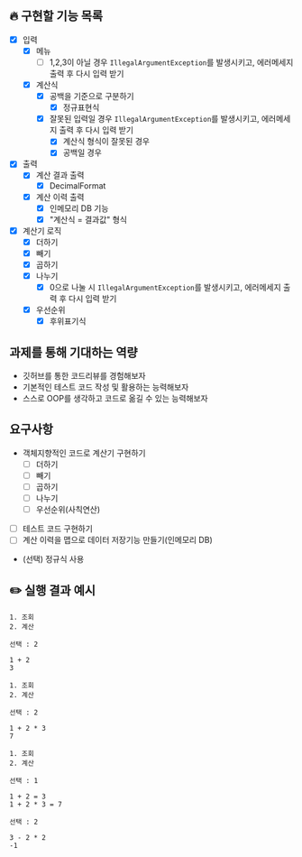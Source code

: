 ## 🔥 구현할 기능 목록

- [x] 입력
    - [x] 메뉴
        - [ ] 1,2,3이 아닐 경우 `IllegalArgumentException`를 발생시키고, 에러메세지 출력 후 다시 입력 받기
    - [x] 계산식
        - [x] 공백을 기준으로 구분하기
            - [x] 정규표현식
        - [x] 잘못된 입력일 경우 `IllegalArgumentException`를 발생시키고, 에러메세지 출력 후 다시 입력 받기
            - [x] 계산식 형식이 잘못된 경우
            - [x] 공백일 경우
- [x] 출력
    - [x] 계산 결과 출력
        - [x] DecimalFormat
    - [x] 계산 이력 출력
        - [x] 인메모리 DB 기능
        - [x] "계산식 = 결과값" 형식
- [x] 계산기 로직
    - [x] 더하기
    - [x] 빼기
    - [x] 곱하기
    - [x] 나누기
        - [x] 0으로 나눌 시 `IllegalArgumentException`를 발생시키고, 에러메세지 출력 후 다시 입력 받기
    - [x] 우선순위
        - [x] 후위표기식

## 과제를 통해 기대하는 역량

- 깃허브를 통한 코드리뷰를 경험해보자
- 기본적인 테스트 코드 작성 및 활용하는 능력해보자
- 스스로 OOP를 생각하고 코드로 옮길 수 있는 능력해보자

## 요구사항

- 객체지향적인 코드로 계산기 구현하기
    - [ ]  더하기
    - [ ]  빼기
    - [ ]  곱하기
    - [ ]  나누기
    - [ ]  우선순위(사칙연산)
- [ ]  테스트 코드 구현하기
- [ ]  계산 이력을 맵으로 데이터 저장기능 만들기(인메모리 DB)
- (선택) 정규식 사용

## ✏️ 실행 결과 예시

```
1. 조회
2. 계산

선택 : 2

1 + 2
3

1. 조회
2. 계산

선택 : 2

1 + 2 * 3
7

1. 조회
2. 계산

선택 : 1

1 + 2 = 3
1 + 2 * 3 = 7

선택 : 2

3 - 2 * 2
-1
```
